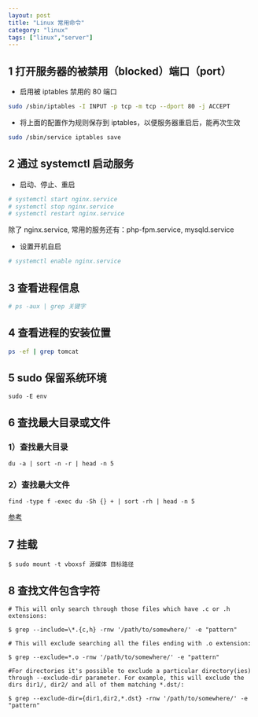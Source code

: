 ```yaml
---
layout: post
title: "Linux 常用命令"
category: "linux"
tags: ["linux","server"]
---
```




## 1 打开服务器的被禁用（blocked）端口（port）

- 启用被 iptables 禁用的 80 端口

```bash
sudo /sbin/iptables -I INPUT -p tcp -m tcp --dport 80 -j ACCEPT
```

- 将上面的配置作为规则保存到 iptables，以便服务器重启后，能再次生效

```bash
sudo /sbin/service iptables save
```

## 2 通过 systemctl 启动服务

- 启动、停止、重启

```bash
# systemctl start nginx.service
# systemctl stop nginx.service
# systemctl restart nginx.service

```

除了 nginx.service, 常用的服务还有：php-fpm.service, mysqld.service

- 设置开机自启

```bash
# systemctl enable nginx.service
```

## 3 查看进程信息

```bash
# ps -aux | grep 关键字
```


## 4 查看进程的安装位置

```bash
ps -ef | grep tomcat
```


## 5 sudo 保留系统环境

```shell
sudo -E env
```


## 6 查找最大目录或文件 

### 1）查找最大目录

```shell
du -a | sort -n -r | head -n 5
```

### 2）查找最大文件

```shell
find -type f -exec du -Sh {} + | sort -rh | head -n 5
```

[参考](https://www.tecmint.com/find-top-large-directories-and-files-sizes-in-linux/)

## 7 挂载

```shell
$ sudo mount -t vboxsf 源媒体 目标路径
```

## 8 查找文件包含字符

```shell
# This will only search through those files which have .c or .h extensions:

$ grep --include=\*.{c,h} -rnw '/path/to/somewhere/' -e "pattern"

# This will exclude searching all the files ending with .o extension:

$ grep --exclude=*.o -rnw '/path/to/somewhere/' -e "pattern"

#For directories it's possible to exclude a particular directory(ies) through --exclude-dir parameter. For example, this will exclude the dirs dir1/, dir2/ and all of them matching *.dst/:

$ grep --exclude-dir={dir1,dir2,*.dst} -rnw '/path/to/somewhere/' -e "pattern"
```